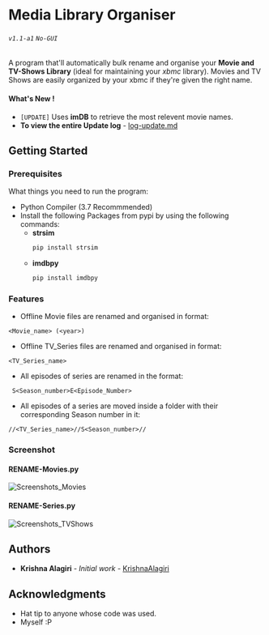 # Media Library Organiser
###### `v1.1-a1` `No-GUI`  
A program that'll automatically bulk rename and organise your **Movie and TV-Shows Library** (ideal for maintaining your *xbmc* library). Movies and TV Shows are easily organized by your xbmc if they're given the right name.

#### What's New !
* `[UPDATE]` Uses **imDB** to retrieve the most relevent movie names.
* **To view the entire Update log** - [log-update.md](https://github.com/KrishnaAlagiri/Media-Library-Organiser/blob/master/log-update.md)

## Getting Started
### Prerequisites
What things you need to run the program:
- Python Compiler (3.7 Recommmended)
- Install the following Packages from pypi by using the following commands:
  - **strsim**
    ```bash
    pip install strsim
    ```
  - **imdbpy**
    ```bash
    pip install imdbpy
    ```
### Features
*  Offline Movie files are renamed and organised in format:
```
<Movie_name> (<year>)
```
* Offline TV_Series files are renamed and organised in format:
```
<TV_Series_name>
```
* All episodes of series are renamed in the format:
```
 S<Season_number>E<Episode_Number>
```
* All episodes of a series are moved inside a folder with their corresponding Season number in it:
```
//<TV_Series_name>//S<Season_number>//
```

### Screenshot
#### RENAME-Movies.py
![Screenshots_Movies](https://github.com/KrishnaAlagiri/Media-Library-Organiser/raw/master/Screenshots/Movies%20-%20Before%20and%20After.PNG)
#### RENAME-Series.py
![Screenshots_TVShows](https://github.com/KrishnaAlagiri/Media-Library-Organiser/raw/master/Screenshots/TV%20Shows%20-%20Before%20and%20After.PNG)

## Authors
* **Krishna Alagiri** - *Initial work* - [KrishnaAlagiri](https://github.com/KrishnaAlagiri/)

## Acknowledgments
* Hat tip to anyone whose code was used.
* Myself :P

